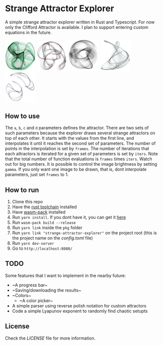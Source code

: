 # Strange Attractor Explorer

A simple strange attractor explorer written in Rust and Typescript. For now
only the Clifford Attractor is available. I plan to support entering custom
equations in the future.

<p float="left">
  <img src="/examples/example1.jpg" width="100" />
  <img src="/examples/example2.jpg" width="100" />
  <img src="/examples/example3.jpg" width="100" />
  <img src="/examples/example4.jpg" width="100" />
  <img src="/examples/example5.jpg" width="100" />
</p>

## How to use

The `a`, `b`, `c` and `d` parameters
defines the attractor. There are two sets of such parameters because the explorer
draws several strange attractors on top of each other. It starts with the values
from the first line, and interpolates it until it reaches the second set of
parameters. The number of points in the interpolation is set by `frames`. The
number of iterations that each attractors is iterated for a given set of
parameters is set by `iters`. Note that the total number of function evaluations
is `frames` times `iters`. Watch out for big numbers. It is possible to control
the image brightness by setting `gamma`. If you only want one image to be drawn,
that is, dont interpolate parameters, just set `frames` to 1.

## How to run

1. Clone this repo
2. Have the [rust toolchain](https://www.rust-lang.org/tools/install) installed
3. Have [wasm-pack](https://rustwasm.github.io/wasm-pack/installer/) installed
4. Run `yarn install`. If you dont have it, you can get it [here](https://yarnpkg.com/lang/en/docs/install/)
5. Run `wasm-pack build --release`
6. Run `yarn link` inside the `pkg` folder
7. Run `yarn link "strange-attractor-explorer"` on the project root (this is the project name on the _config.toml_ file)
8. Run `yarn dev-server`
9. Go to `http://localhost:8080/`

## TODO

Some features that I want to implement in the nearby future:

- ~A progress bar~
- ~Saving/downloading the results~
- ~Colors~
  - ~A color picker~
- A simple parser using reverse polish notation for custom attractors
- Code a simple Lyapunov exponent to randomly find chaotic setupts

## License

Check the _LICENSE_ file for more information.
